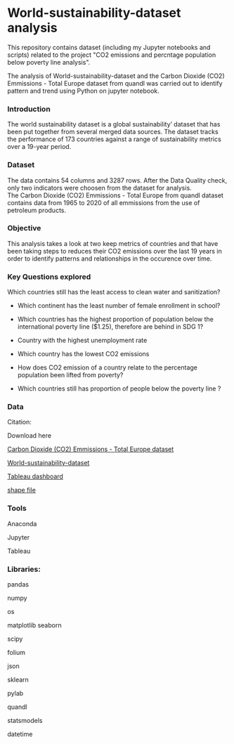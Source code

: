 # World-sustainability-dataset analysis

This repository contains dataset (including my Jupyter notebooks and scripts) related to the project "CO2 emissions and percntage population below  poverty line analysis".

The analysis of World-sustainability-dataset and the Carbon Dioxide (CO2) Emmissions - Total Europe  dataset from quandl was carried out to identify pattern and trend using Python on jupyter notebook.

### Introduction
The world sustainability dataset is a global sustainability’ dataset that has been put together from several merged data sources. The dataset tracks the performance of 173 countries against a range of sustainability metrics over a 19-year period. 

### Dataset
The data contains 54 columns and 3287 rows. After the Data Quality check, only two indicators were choosen from the dataset for analysis.	
The Carbon Dioxide (CO2) Emmissions - Total Europe from quandl dataset contains data from 1965 to 2020 of all emmissions from the use of petroleum products.

### Objective
This analysis  takes a look at two keep metrics of countries and that have been taking steps to reduces their CO2 emissions over the last 19 years in order to identify patterns and relationships in the occurence over time.


### Key Questions explored

Which countries still has the least access to clean water and sanitization?

- Which continent has the least number of female enrollment in school?

- Which countries has the highest proportion of population below the international poverty line ($1.25), therefore are behind in SDG 1?

- Country with the highest unemployment rate  

- Which country has the lowest CO2 emissions 

- How does CO2 emission of a country relate to the percentage population been lifted from poverty?

- Which countries still has proportion of people below the poverty line ?

### Data
Citation: 

Download here

[Carbon Dioxide (CO2) Emmissions - Total Europe dataset](https://data.nasdaq.com/data/BP-energy-production-and-consumption?page=2)

[World-sustainability-dataset](https://www.kaggle.com/datasets/truecue/worldsustainabilitydataset)

[Tableau dashboard](https://public.tableau.com/app/profile/paul.imhomoh/viz/Worldsustainabilitydataresult/Story1?publish=yes)

[shape file](https://datahub.io/core/geo-countries#resource-countries)

### Tools

Anaconda

Jupyter

Tableau

### Libraries:

pandas

numpy

os

matplotlib
seaborn

scipy

folium

json

sklearn

pylab

quandl

statsmodels

datetime
